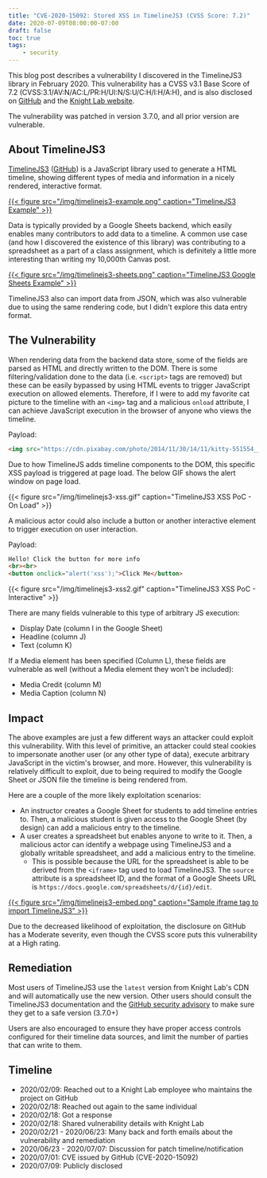 ```yaml
---
title: "CVE-2020-15092: Stored XSS in TimelineJS3 (CVSS Score: 7.2)"
date: 2020-07-09T08:00:00-07:00
draft: false 
toc: true
tags:
    - security
---
```


This blog post describes a vulnerability I discovered in the TimelineJS3 library in February 2020. This vulnerability has a CVSS v3.1 Base Score of 7.2 (CVSS:3.1/AV:N/AC:L/PR:H/UI:N/S:U/C:H/I:H/A:H), and is also disclosed on [GitHub](https://github.com/NUKnightLab/TimelineJS3/security/advisories/GHSA-2jpm-827p-j44g) and the [Knight Lab website](https://knightlab.northwestern.edu/posts/).

The vulnerability was patched in version 3.7.0, and all prior version are vulnerable.

## About TimelineJS3

[TimelineJS3](https://timeline.knightlab.com/) ([GitHub](https://github.com/NUKnightLab/TimelineJS3)) is a JavaScript library used to generate a HTML timeline, showing different types of media and information in a nicely rendered, interactive format.

[{{< figure src="/img/timelinejs3-example.png" caption="TimelineJS3 Example" >}}](https://timeline.knightlab.com/examples/republican/index.html)

Data is typically provided by a Google Sheets backend, which easily enables many contributors to add data to a timeline. A common use case (and how I discovered the existence of this library) was contributing to a spreadsheet as a part of a class assignment, which is definitely a little more interesting than writing my 10,000th Canvas post.

[{{< figure src="/img/timelinejs3-sheets.png" caption="TimelineJS3 Google Sheets Example" >}}](https://docs.google.com/spreadsheets/d/1pHBvXN7nmGkiG8uQSUB82eNlnL8xHu6kydzH_-eguHQ/edit)

TimelineJS3 also can import data from JSON, which was also vulnerable due to using the same rendering code, but I didn't explore this data entry format.

## The Vulnerability

When rendering data from the backend data store, some of the fields are parsed as HTML and directly written to the DOM. There is some filtering/validation done to the data (i.e. `<script>` tags are removed) but these can be easily bypassed by using HTML events to trigger JavaScript execution on allowed elements. Therefore, if I were to add my favorite cat picture to the timeline with an `<img>` tag and a malicious `onload` attribute, I can achieve JavaScript execution in the browser of anyone who views the timeline.

Payload:

```html
<img src="https://cdn.pixabay.com/photo/2014/11/30/14/11/kitty-551554__340.jpg" onload="alert('xss');">
```

Due to how TimelineJS adds timeline components to the DOM, this specific XSS payload is triggered at page load. The below GIF shows the alert window on page load.

{{< figure src="/img/timelinejs3-xss.gif" caption="TimelineJS3 XSS PoC - On Load" >}}

A malicious actor could also include a button or another interactive element to trigger execution on user interaction.

Payload:

```html
Hello! Click the button for more info
<br><br>
<button onclick="alert('xss');">Click Me</button>
```

{{< figure src="/img/timelinejs3-xss2.gif" caption="TimelineJS3 XSS PoC - Interactive" >}}

There are many fields vulnerable to this type of arbitrary JS execution:

* Display Date (column I in the Google Sheet)
* Headline (column J)
* Text (column K)

If a Media element has been specified (Column L), these fields are vulnerable as well (without a Media element they won't be included):

* Media Credit (column M)
* Media Caption (column N)

## Impact

The above examples are just a few different ways an attacker could exploit this vulnerability. With this level of primitive, an attacker could steal cookies to impersonate another user (or any other type of data), execute arbitrary JavaScript in the victim's browser, and more. However, this vulnerability is relatively difficult to exploit, due to being required to modify the Google Sheet or JSON file the timeline is being rendered from.

Here are a couple of the more likely exploitation scenarios:
* An instructor creates a Google Sheet for students to add timeline entries to. Then, a malicious student is given access to the Google Sheet (by design) can add a malicious entry to the timeline.
* A user creates a spreadsheet but enables anyone to write to it. Then, a malicious actor can identify a webpage using TimelineJS3 and a globally writable spreadsheet, and add a malicious entry to the timeline.
    * This is possible because the URL for the spreadsheet is able to be derived from the `<iframe>` tag used to load TimelineJS3. The `source` attribute is a spreadsheet ID, and the format of a Google Sheets URL is `https://docs.google.com/spreadsheets/d/{id}/edit`.

[{{< figure src="/img/timelinejs3-embed.png" caption="Sample iframe tag to import TimelineJS3" >}}](https://timeline.knightlab.com/#make)

Due to the decreased likelihood of exploitation, the disclosure on GitHub has a Moderate severity, even though the CVSS score puts this vulnerability at a High rating.

## Remediation

Most users of TimelineJS3 use the `latest` version from Knight Lab's CDN and will automatically use the new version. Other users should consult the TimelineJS3 documentation and the [GitHub security advisory](https://github.com/NUKnightLab/TimelineJS3/security/advisories/GHSA-2jpm-827p-j44g) to make sure they get to a safe version (3.7.0+)

Users are also encouraged to ensure they have proper access controls configured for their timeline data sources, and limit the number of parties that can write to them.

## Timeline
* 2020/02/09: Reached out to a Knight Lab employee who maintains the project on GitHub
* 2020/02/18: Reached out again to the same individual
* 2020/02/18: Got a response
* 2020/02/18: Shared vulnerability details with Knight Lab
* 2020/02/21 - 2020/06/23: Many back and forth emails about the vulnerability and remediation
* 2020/06/23 - 2020/07/07: Discussion for patch timeline/notification
* 2020/07/01: CVE issued by GitHub (CVE-2020-15092)
* 2020/07/09: Publicly disclosed
